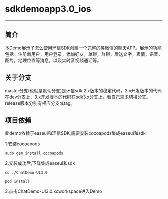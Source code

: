 # sdkdemoapp3.0_ios
--------
## 简介
本Demo展示了怎么使用环信SDK创建一个完整的类微信的聊天APP。展示的功能包括：注册新用户，用户登录，添加好友，单聊，群聊，发送文字，表情，语音，图片，地理位置等消息，以及实时音视频通话等。
## 关于分支
master分支(也就是默认分支)是环信sdk 2.x版本的稳定代码，2.x开发版本的代码在dev分支上，3.x开发版本的代码在sdk3.x分支上，看自己需求切换分支。release版本分别有相应分支或tag。
## 项目依赖
此demo依赖于easeui和环信SDK,需要安装cocoapods集成easeui和sdk

1.安装cocoapods

```
sudo gem install cocoapods
```
2.安装成功后,下载集成easeui和sdk

```
cd ./ChatDemo-UI3.0

pod install

```
3.点击ChatDemo-UI3.0.xcworkspace进入Demo